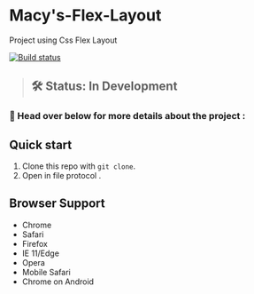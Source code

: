 # Macy's-Flex-Layout
Project using Css Flex Layout

[![Build status](https://api.travis-ci.org/Polymer/pwa-starter-kit.svg?branch=master)](https://travis-ci.org/Polymer/pwa-starter-kit)
> ## 🛠 Status: In Development

### 📖 Head over below for more details about the project :

## Quick start

1. Clone this repo with `git clone`.
1. Open in file protocol .


## Browser Support

- Chrome
- Safari
- Firefox
- IE 11/Edge
- Opera
- Mobile Safari
- Chrome on Android
